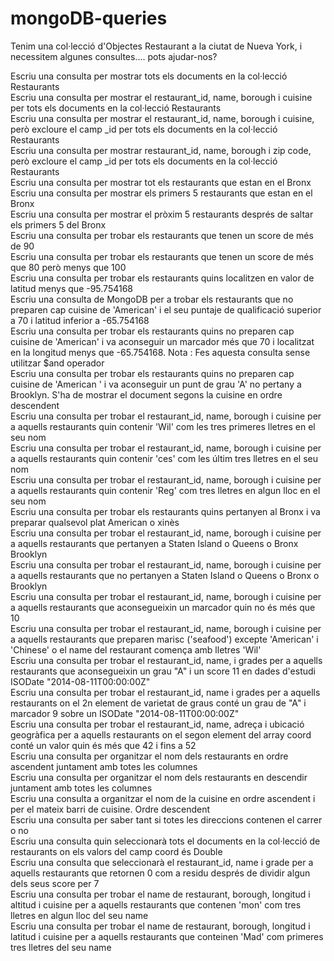 # mongoDB-queries

Tenim una col·lecció d'Objectes Restaurant a la ciutat de Nueva York, i necessitem algunes consultes.... pots ajudar-nos?

Escriu una consulta per mostrar tots els documents en la col·lecció Restaurants<br/>
Escriu una consulta per mostrar el restaurant_id, name, borough i cuisine per tots els documents en la col·lecció Restaurants<br/>
Escriu una consulta per mostrar el restaurant_id, name, borough i cuisine, però excloure el camp _id per tots els documents en la col·lecció Restaurants<br/>
Escriu una consulta per mostrar restaurant_id, name, borough i zip code, però excloure el camp _id per tots els documents en la col·lecció Restaurants<br/>
Escriu una consulta per mostrar tot els restaurants que estan en el Bronx<br/>
Escriu una consulta per mostrar els primers 5 restaurants que estan en el Bronx<br/>
Escriu una consulta per mostrar el pròxim 5 restaurants després de saltar els primers 5 del Bronx<br/>
Escriu una consulta per trobar els restaurants que tenen un score de més de 90<br/>
Escriu una consulta per trobar els restaurants que tenen un score de més que 80 però menys que 100<br/>
Escriu una consulta per trobar els restaurants quins localitzen en valor de latitud menys que -95.754168<br/>
Escriu una consulta de MongoDB per a trobar els restaurants que no preparen cap cuisine de 'American' i el seu puntaje de qualificació superior a 70 i latitud inferior a -65.754168<br/>
Escriu una consulta per trobar els restaurants quins no preparen cap cuisine de 'American' i va aconseguir un marcador més que 70 i localitzat en la longitud menys que -65.754168. Nota : Fes aquesta consulta sense utilitzar $and operador<br/>
Escriu una consulta per trobar els restaurants quins no preparen cap cuisine de 'American ' i va aconseguir un punt de grau 'A' no pertany a Brooklyn. S'ha de mostrar el document segons la cuisine en ordre descendent<br/>
Escriu una consulta per trobar el restaurant_id, name, borough i cuisine per a aquells restaurants quin contenir 'Wil' com les tres primeres lletres en el seu nom<br/>
Escriu una consulta per trobar el restaurant_id, name, borough i cuisine per a aquells restaurants quin contenir 'ces' com les últim tres lletres en el seu nom<br/>
Escriu una consulta per trobar el restaurant_id, name, borough i cuisine per a aquells restaurants quin contenir 'Reg' com tres lletres en algun lloc en el seu nom<br/>
Escriu una consulta per trobar els restaurants quins pertanyen al Bronx i va preparar qualsevol plat American o xinès<br/>
Escriu una consulta per trobar el restaurant_id, name, borough i cuisine per a aquells restaurants que pertanyen a Staten Island o Queens o Bronx  Brooklyn<br/>
Escriu una consulta per trobar el restaurant_id, name, borough i cuisine per a aquells restaurants que no pertanyen a Staten Island o Queens o Bronx o Brooklyn<br/>
Escriu una consulta per trobar el restaurant_id, name, borough i cuisine per a aquells restaurants que aconsegueixin un marcador quin no és més que 10<br/>
Escriu una consulta per trobar el restaurant_id, name, borough i cuisine per a aquells restaurants que preparen marisc ('seafood') excepte 'American' i 'Chinese' o el name del restaurant comença amb lletres 'Wil'<br/>
Escriu una consulta per trobar el restaurant_id, name, i grades per a aquells restaurants que aconsegueixin un grau "A" i un score 11 en dades d'estudi ISODate "2014-08-11T00:00:00Z"<br/>
Escriu una consulta per trobar el restaurant_id, name i grades per a aquells restaurants on el 2n element de varietat de graus conté un grau de "A" i marcador 9 sobre un ISODate "2014-08-11T00:00:00Z"<br/>
Escriu una consulta per trobar el restaurant_id, name, adreça i ubicació geogràfica per a aquells restaurants on el segon element del array coord conté un valor quin és més que 42 i fins a 52<br/>
Escriu una consulta per organitzar el nom dels restaurants en ordre ascendent juntament amb totes les columnes<br/>
Escriu una consulta per organitzar el nom dels restaurants en descendir juntament amb totes les columnes<br/>
Escriu una consulta a organitzar el nom de la cuisine en ordre ascendent i per el mateix barri de cuisine. Ordre descendent<br/>
Escriu una consulta per saber tant si totes les direccions contenen el carrer o no<br/>
Escriu una consulta quin seleccionarà tots el documents en la col·lecció de restaurants on els valors del camp coord és Double<br/>
Escriu una consulta que seleccionarà el restaurant_id, name i grade per a aquells restaurants que retornen 0 com a residu després de dividir algun dels seus score per 7<br/>
Escriu una consulta per trobar el name de restaurant, borough, longitud i altitud i cuisine per a aquells restaurants que contenen 'mon' com tres lletres en algun lloc del seu name<br/>
Escriu una consulta per trobar el name de restaurant, borough, longitud i latitud i cuisine per a aquells restaurants que conteinen 'Mad' com primeres tres lletres del seu name
